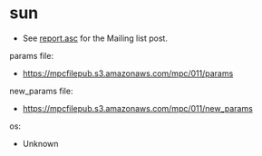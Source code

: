 # sun
* See [report.asc](./report.asc) for the Mailing list post.

params file:
* https://mpcfilepub.s3.amazonaws.com/mpc/011/params

new_params file:
* https://mpcfilepub.s3.amazonaws.com/mpc/011/new_params

os: 
* Unknown
